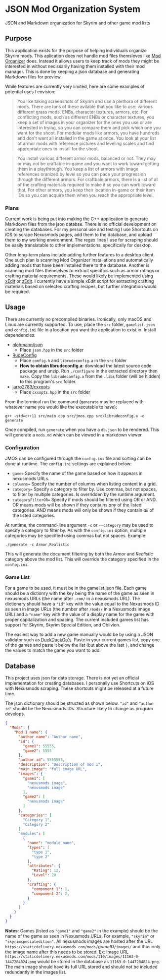 # JSON Mod Organization System

JSON and Markdown organization for Skyrim and other game mod lists 

## Purpose

This application exists for the purpose of helping individuals organize Skyrim mods. This aplication does not handle mod files themsleves like [Mod Organizer](https://github.com/Modorganizer2/modorganizer) does. Instead it allows users to keep track of  mods they might be interested in without necissarily having them installed with their mod manager. This is done by keeping a json database and generating Markdown files for preview.

While features are currently very limited, here are some examples of potential uses I envision:

> You like taking screenshots of Skyrim and use a plethora of different mods. There are tons of these avilable that you like to use: various different grass mods, ENBs, character textures, armors, etc. For conflicting mods, such as different ENBs or character textures, you keep a set of images in your organizer for the ones you use or are interested in trying, so you can compare them and pick which one you want for the shoot. For modular mods like armors, you have hundreds and don't want all installed in the game at once. You look at your list of armor mods with reference pictures and leveling scales and find appropriate ones to install for the shoot.

> You install various different armor mods, balanced or not. They may or may not be craftable in-game and you want to work toward getting them in a playthrough. You keep a list of armors with image references oranized by level so you can pace your progression through the different armors. For craftbale armors, there is a list of all of the crafting materials required to make it so you can work toward that. For other armors, you keep their location in-game or their item IDs so you can acquire them when you reach the appropriate level.

### Plans

Current work is being put into making the C++ application to generate Markdown files from the json databse. There is no official development on creating the databases. For my personal use and testing I use Shortcuts on iOS to scrape Nexusmods pages, add them to the database, and upload them to my working environment. The regex lines I use for scraping should be easily translatable to other implementations, specifically for desktop.

Other long-term plans include adding further features to a desktop client. One such plan is scanning Mod Organizer installations and automatically adding mods that have been installed there to the database. Another is scanning mod files themselves to extract specifics such as armor ratings or crafting material requirements. These would likely be implemented using [xEdit](https://github.com/TES5Edit/TES5Edit) or [zEdit](https://github.com/z-edit/zedit). I currently have a simple xEdit script for extracting crafting materials based on selected crafting recipes, but further integration would be required.

## Usage

There are currently no precompiled binaries. Ironically, only macOS and Linux are currently supported. To use, place the `src` folder, `gamelist.json` and `config.ini` file in a location you want the application to exist in. Install dependencies:

+ [nlohmann/json](https://github.com/nlohmann/json)
    + Place `json.hpp` in the `src` folder
+ [RudeConfig](http://rudeserver.com/config/download.html)
    + Place `config.h` and `librudeconfig.a` in the `src` folder
    + **How to obtain librudeconfig.a**: download the latest source code package and unzip. Run `./configure` in the extracted directory then `make`. Copy the `librudeconfig.a` from the `.libs` folder (will be hidden) to this program's `src` folder.
+ [jarro2783/cxxopts](https://github.com/jarro2783/cxxopts)
    + Place `cxxopts.hpp` in the `src` folder

From the terminal run the command (`generate` may be replaced with whatever name you would like the executable to have):

    g++ -std=c++11 src/main.cpp src/jmos.cpp src/librudeconfig.a -o generate

Once compiled, run `generate` when you have a `db.json` to be rendered. This will generate a `mods.md` which can be viewed in a markdown viewer.

### Configuration

JMOS can be configured through the `config.ini` file and sorting can be done at runtime. The `config.ini` settings are explained below:

+ `game=` Specify the name of the game based on how it appears in nexusmods URLs.
+ `columns=` Specify the number of columns when listing content in a grid.
+ `category=` Specify a category to filter by. Use commas, but not spaces, to filter by multiple categories. Is overridden by the runtime argument.
+ `categoryFilterOR=` Specify if mods should be filtered using OR or AND. OR means mods will be shown if they contains _any_ of the listed categories. AND means mods will only be shown if they contain _all_ of the listed categories.

At runtime, the command-line argument `-c` or `--category` may be used to specify a category to filter by. As with the `config.ini` option, multiple categories may be specified using commas but not spaces. Example:

    ./generate -c Armor,Realistic

This will generate the document filtering by both the _Armor_ and _Realistic_ category above the mod list. This will override the category specified in the `config.ini`.

### Game List

For a game to be used, it must be in the gamelist.json file. Each game should be a dictionry with the key being the name of the game as seen in nexusmods URLs (the name after `.com/` in a nexusmods URL). The dictionary should have a `"id"` key with the value equal to the Nexusmods ID as seen in image URLs (the number after `/mods/` in a Nexusmods image URL) and a `"name"` key with the value of a display name for the game with proper capitalization and spacing. The current included games list has support for Skyrim, Skyrim Special Edition, and Oblivion.

The easiest way to add a new game manually would be by using a JSON validator such as [DuckDuckGo's](https://duckduckgo.com/?q=json+validator&t=ffab&ia=answer). Paste in your current games list, copy one of the games and paste it below the list (but above the last `}`, and change the values to match the game you want to add.

## Database

This project uses json for data storage. There is not yet an official implementation for creating databases. I personally use Shortcuts on iOS with Nexusmods scraping. These shortcuts might be released at a future time.

The json dictionary should be structed as shown below. `"id"` and `"author id"` should be the Nexusmods IDs. Structure likely to change as program develops.

```json
{
  "Mods": {
    "Mod 1 name": {
      "author name": "Author name",
      "id": {
        "game1": 55555,
        "game2": 5555
      },
      "author id": 5555555,
      "description": "Description of mod 1",
      "main image": "full image URL",
      "images": {
        "game1": [
          "nexusmods image",
          "nexusmods image"
        ],
        "game2": [
          "nexusmods image"
        ]
      },
      "categories": [
        "Category 1",
        "Category 2"
      ]
      "modules": [
        {
          "name": "module name",
          "types": [
            "type 1",
            "type 2"
          ],
          "attributes": {
            "Rating": 12,
            "Level": 20
          },
          "crafting": {
            "component 1": 1,
            "component 2": 2,
          }
        }
      ]
    }
  }
}
```

**Notes**: Games (listed as `"game1"` and `"game2"` in the example) should be the name of the game as seen in Nexusmods URLs. For example, `"skyrim"` or `"skyrimspecialedition"`. All nexusmods images are hosted after the URL `https://staticdelivery.nexusmods.com/mods/`_gameID_`/images/` and thus only the image name after this needs to be stored. Ex: Image URL `https://staticdelivery.nexusmods.com/mods/110/images/11163-0-1447284824.png` would be stored in the database as `11163-0-1447284824.png`. The main image should have its full URL stored and should not be included redundantly in the images list.
